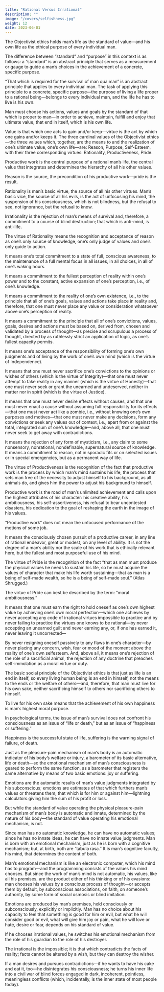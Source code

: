 ```yaml
---
title: "Rational Versus Irrational"
description: ""
image: "/covers/selfishness.jpg"
weight: 12
date: 2023-06-01
---
```



The Objectivist ethics holds man’s life as the standard of value—and his own life as the ethical purpose of every individual man.

The difference between “standard” and “purpose” in this context is as follows: a “standard” is an abstract principle that serves as a measurement or
gauge to guide a man’s choices in the achievement of a concrete, specific purpose.

“That which is required for the survival of man qua man” is an abstract principle that applies to every individual man. The task of applying
this principle to a concrete, specific purpose—the purpose of living a life proper to a rational being—belongs to every individual man, and the life he
has to live is his own.

Man must choose his actions, values and goals by the standard of that which is proper to man—in order to achieve, maintain, fulfill and enjoy that
ultimate value, that end in itself, which is his own life. 

Value is that which one acts to gain and/or keep—virtue is the act by which one gains and/or keeps it. The three cardinal values of the Objectivist
ethics—the three values which, together, are the means to and the realization of one’s ultimate value, one’s own life—are: Reason, Purpose, Self-Esteem, with their three corresponding virtues: Rationality, Productiveness, Pride. 

Productive work is the central purpose of a rational man’s life, the central value that integrates and determines the hierarchy of all his other values.

Reason is the source, the precondition of his productive work—pride is the result.

Rationality is man’s basic virtue, the source of all his other virtues. Man’s basic vice, the source of all his evils, is the act of unfocusing his mind, the suspension of his consciousness, which is not blindness, but the refusal to see, not ignorance, but the refusal to know. 

Irrationality is the rejection of man’s means of survival and, therefore, a commitment to a course of blind
destruction; that which is anti-mind, is anti-life.

The virtue of Rationality means the recognition and acceptance of reason as one’s only source of knowledge, one’s only judge of values and one’s
only guide to action.

It means one’s total commitment to a state of full, conscious awareness, to the maintenance of a full mental focus in all issues, in all choices, in all of one’s waking hours. 

It means a commitment to the fullest perception of reality within one’s power and to the constant, active expansion of one’s perception, i.e., of one’s knowledge. 

It means a commitment to the reality of one’s own existence, i.e., to the principle that all of one’s goals, values and actions take place in reality and, therefore, that one must never place any value or consideration whatsoever above one’s perception of reality. 

It means a commitment to the principle that all of one’s convictions, values, goals, desires and actions must be based on, derived
from, chosen and validated by a process of thought—as precise and scrupulous a process of thought, directed by as ruthlessly strict an
application of logic, as one’s fullest capacity permits. 

It means one’s acceptance of the responsibility of forming one’s own judgments and of living by the work of one’s own mind (which is the virtue of Independence). 

It means that one must never sacrifice one’s convictions to the opinions or wishes of others (which is the virtue of Integrity)—that one must never
attempt to fake reality in any manner (which is the virtue of Honesty)—that one must never seek or grant the unearned and undeserved, neither in matter
nor in spirit (which is the virtue of Justice). 

It means that one must never desire effects without causes, and that one must never enact a cause without assuming full responsibility for its effects—that one must never act like a zombie, i.e., without knowing one’s own purposes and motives—that one must never make any decisions, form any convictions or seek any values out of context, i.e., apart from or against the total, integrated sum of one’s knowledge—and, above all, that one must never seek to get away with contradictions. 

It means the rejection of any form of mysticism, i.e., any claim to some nonsensory, nonrational, nondefinable, supernatural source of knowledge. It means a commitment to reason, not in sporadic fits or on selected issues or in special emergencies, but as a permanent way of life.

The virtue of Productiveness is the recognition of the fact that productive work is the process by which man’s mind sustains his life, the process that sets man free of the necessity to adjust himself to his background, as all animals do, and gives him the power to adjust his background to himself. 

Productive work is the road of man’s unlimited achievement and calls upon the highest attributes of his character: his creative ability, his ambitiousness, his self-assertiveness, his refusal to bear uncontested disasters, his dedication to the goal of reshaping the earth in the image of his values. 

“Productive work” does not mean the unfocused performance of the motions of some job. 

It means the consciously chosen pursuit of a productive career, in any line of rational endeavor, great or modest, on any level of ability. It is not the degree of a man’s ability nor the scale of his work that is ethically relevant
here, but the fullest and most purposeful use of his mind.

The virtue of Pride is the recognition of the fact “that as man must produce the physical values he needs to sustain his life, so he must acquire
the values of character that make his life worth sustaining—that as man is a being of self-made wealth, so he is a being of self-made soul.” (Atlas
Shrugged.)

The virtue of Pride can best be described by the term: “moral ambitiousness.” 

It means that one must earn the right to hold oneself as one’s own highest value by achieving one’s own moral perfection—which one achieves by never accepting any code of irrational virtues impossible to practice and by never failing to practice the virtues one knows to be rational—by never accepting an unearned guilt and never earning any, or, if one has earned it, never leaving it uncorrected—

By never resigning oneself passively to any flaws in one’s character—by never placing any concern, wish, fear or mood of the moment above the reality of one’s own selfesteem. And, above all, it means one’s rejection of the role of a sacrificial animal, the rejection of any doctrine that preaches self-immolation as a moral virtue or duty.

The basic social principle of the Objectivist ethics is that just as life is an end in itself, so every living human being is an end in himself, not the means to the ends or the welfare of others—and, therefore, that man must live for his own sake, neither sacrificing himself to others nor sacrificing others to himself. 

To live for his own sake means that the achievement of his own happiness is man’s highest moral purpose.

In psychological terms, the issue of man’s survival does not confront his consciousness as an issue of “life or death,” but as an issue of “happiness or suffering.” 

Happiness is the successful state of life, suffering is the warning signal of failure, of death. 
 
Just as the pleasure-pain mechanism of man’s body is an automatic indicator of his body’s welfare or injury, a barometer of its basic alternative, life or death—so the emotional mechanism of man’s consciousness is geared to perform the same function, as a barometer that registers the same alternative by means of two basic emotions: joy or suffering. 

Emotions are the automatic results of man’s value judgments integrated by his subconscious; emotions are estimates of that which furthers
man’s values or threatens them, that which is for him or against him—lightning calculators giving him the sum of his profit or loss.

But while the standard of value operating the physical pleasure-pain mechanism of man’s body is automatic and innate, determined by the nature
of his body—the standard of value operating his emotional mechanism, is not. 

Since man has no automatic knowledge, he can have no automatic values; since he has no innate ideas, he can have no innate value judgments.
Man is born with an emotional mechanism, just as he is born with a cognitive mechanism; but, at birth, both are “tabula rasa.” It is man’s
cognitive faculty, his mind, that determines the content of both. 

Man’s emotional mechanism is like an electronic computer, which his mind has to program—and the programming consists of the values his mind chooses.
But since the work of man’s mind is not automatic, his values, like all his premises, are the product either of his thinking or of his evasions: man
chooses his values by a conscious process of thought—or accepts them by default, by subconscious associations, on faith, on someone’s authority, by
some form of social osmosis or blind imitation. 

Emotions are produced by man’s premises, held consciously or subconsciously, explicitly or implicitly. Man has no choice about his capacity to feel that something is good for him or evil, but what he will consider good or evil, what will give him joy or pain, what he will love or hate, desire or fear, depends on his standard of value. 

If he chooses irrational values, he switches his emotional mechanism from the role of his guardian to the role of his destroyer.

The irrational is the impossible; it is that which contradicts the facts of reality; facts cannot be altered by a wish, but they can destroy the wisher. 

If a man desires and pursues contradictions—if he wants to have his cake and eat it, too—he disintegrates his consciousness; he turns his inner life into a civil war of blind forces engaged in dark, incoherent, pointless, meaningless conflicts (which, incidentally, is the inner state of most people today).
